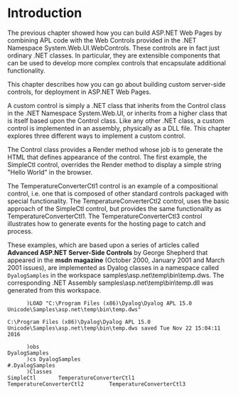 # Introduction

The previous chapter showed how you can build ASP.NET Web Pages by combining APL code with the Web Controls provided in the .NET Namespace System.Web.UI.WebControls. These controls are in fact just ordinary .NET classes. In particular, they are extensible components that can be used to develop more complex controls that encapsulate additional functionality.

This chapter describes how you can go about building custom server-side controls, for deployment in ASP.NET Web Pages.

A custom control is simply a .NET class that inherits from the Control class in the .NET Namespace System.Web.UI, or inherits from a higher class that is itself based upon the Control class. Like any other .NET class, a custom control is implemented in an assembly, physically as a DLL file. This chapter explores three different ways to implement a custom control.

The Control class provides a Render method whose job is to generate the HTML that defines appearance of the control. The first example, the SimpleCtl control, overrides the Render method to display a simple string "Hello World" in the browser.

The TemperatureConverterCtl1 control is an example of a compositional control, i.e. one that is composed of other standard controls packaged with special functionality. The TemperatureConverterCtl2 control, uses the basic approach of the SimpleCtl control, but provides the same functionality as TemperatureConverterCtl1. The TemperatureConverterCtl3 control illustrates how to generate events for the hosting page to catch and process.

These examples, which are based upon a series of articles called **Advanced ASP.NET Server-Side Controls** by George Shepherd that appeared in the **msdn magazine** (October 2000, January 2001 and March 2001 issues), are implemented as Dyalog classes in a namespace called `DyalogSamples` in the workspace samples\asp.net\temp\bin\temp.dws. The corresponding .NET Assembly samples\asp.net\temp\bin\temp.dll was generated from this workspace.
```apl
      )LOAD "C:\Program Files (x86)\Dyalog\Dyalog APL 15.0 Unicode\Samples\asp.net\temp\bin\temp.dws"
```
```apl
C:\Program Files (x86)\Dyalog\Dyalog APL 15.0 Unicode\Samples\asp.net\temp\bin\temp.dws saved Tue Nov 22 15:04:11 2016
```
```apl
      )obs
DyalogSamples
      )cs DyalogSamples
#.DyalogSamples
      )Classes
SimpleCtl       TemperatureConverterCtl1        TemperatureConverterCtl2        TemperatureConverterCtl3

```
